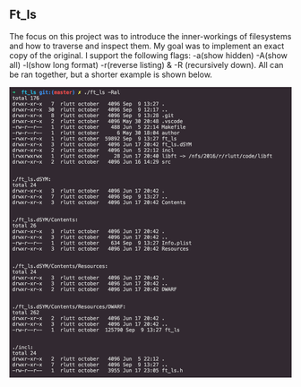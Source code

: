 ## Ft_ls

The focus on this project was to introduce the inner-workings 
of filesystems and how to traverse and inspect them. My goal was
to implement an exact copy of the original. I support the following
flags: -a(show hidden) -A(show all) -l(show long format) -r(reverse listing) & -R (recursively down).
All can be ran together, but a shorter example is shown below. 

![example](https://github.com/Dauie/ft_ls/blob/master/lsss.png)